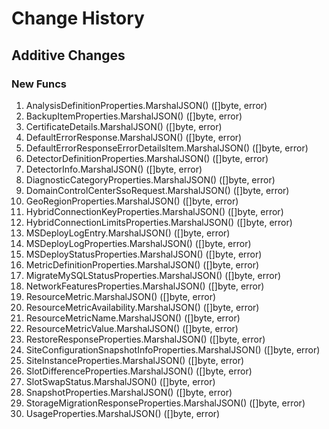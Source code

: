 # Change History

## Additive Changes

### New Funcs

1. AnalysisDefinitionProperties.MarshalJSON() ([]byte, error)
1. BackupItemProperties.MarshalJSON() ([]byte, error)
1. CertificateDetails.MarshalJSON() ([]byte, error)
1. DefaultErrorResponse.MarshalJSON() ([]byte, error)
1. DefaultErrorResponseErrorDetailsItem.MarshalJSON() ([]byte, error)
1. DetectorDefinitionProperties.MarshalJSON() ([]byte, error)
1. DetectorInfo.MarshalJSON() ([]byte, error)
1. DiagnosticCategoryProperties.MarshalJSON() ([]byte, error)
1. DomainControlCenterSsoRequest.MarshalJSON() ([]byte, error)
1. GeoRegionProperties.MarshalJSON() ([]byte, error)
1. HybridConnectionKeyProperties.MarshalJSON() ([]byte, error)
1. HybridConnectionLimitsProperties.MarshalJSON() ([]byte, error)
1. MSDeployLogEntry.MarshalJSON() ([]byte, error)
1. MSDeployLogProperties.MarshalJSON() ([]byte, error)
1. MSDeployStatusProperties.MarshalJSON() ([]byte, error)
1. MetricDefinitionProperties.MarshalJSON() ([]byte, error)
1. MigrateMySQLStatusProperties.MarshalJSON() ([]byte, error)
1. NetworkFeaturesProperties.MarshalJSON() ([]byte, error)
1. ResourceMetric.MarshalJSON() ([]byte, error)
1. ResourceMetricAvailability.MarshalJSON() ([]byte, error)
1. ResourceMetricName.MarshalJSON() ([]byte, error)
1. ResourceMetricValue.MarshalJSON() ([]byte, error)
1. RestoreResponseProperties.MarshalJSON() ([]byte, error)
1. SiteConfigurationSnapshotInfoProperties.MarshalJSON() ([]byte, error)
1. SiteInstanceProperties.MarshalJSON() ([]byte, error)
1. SlotDifferenceProperties.MarshalJSON() ([]byte, error)
1. SlotSwapStatus.MarshalJSON() ([]byte, error)
1. SnapshotProperties.MarshalJSON() ([]byte, error)
1. StorageMigrationResponseProperties.MarshalJSON() ([]byte, error)
1. UsageProperties.MarshalJSON() ([]byte, error)
